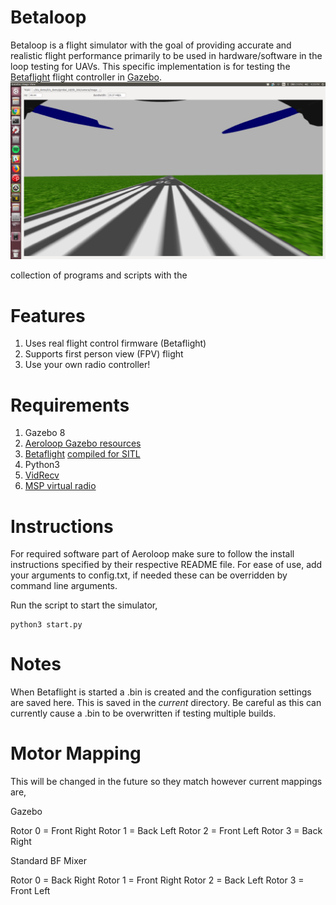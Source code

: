 # Betaloop

Betaloop is a flight simulator with the  goal of providing accurate
and realistic flight performance primarily to be used in hardware/software in the loop testing for UAVs. This specific
implementation is for testing the
[Betaflight](https://github.com/betaflight/betaflight) flight controller in
[Gazebo](http://gazebosim.org/). 
![Betaloop](https://raw.githubusercontent.com/Aeroloop/betaloop/master/images/screenshot.png)

collection of programs and scripts with the
# Features

1. Uses real flight control firmware (Betaflight)  
2. Supports first person view (FPV) flight
3. Use your own radio controller!  

# Requirements

1. Gazebo 8 
2. [Aeroloop Gazebo resources](https://github.com/Aeroloop/aeroloop_gazebo)
2. [Betaflight](https://github.com/betaflight/betaflight) [compiled for
   SITL](https://github.com/betaflight/betaflight/tree/master/src/main/target/SITL)
3. Python3
4. [VidRecv](https://github.com/Aeroloop/vidrecv)
5. [MSP virtual radio](https://github.com/Aeroloop/msp_virtualradio) 

# Instructions
For required software part of Aeroloop make sure to follow the install
instructions specified by their respective README file.
For ease of use, add your arguments to config.txt, if needed these can be
overridden by command line arguments. 

Run the script to start the simulator,
```
python3 start.py
```

# Notes
When Betaflight is started a .bin is created and the configuration settings are
saved here. This is saved in the *current* directory. Be careful as this can
currently cause a .bin to be overwritten if testing multiple builds.

# Motor Mapping
This will be changed in the future so they match however current mappings are,

Gazebo 

Rotor 0 = Front Right
Rotor 1 = Back Left
Rotor 2 = Front Left
Rotor 3 = Back Right

Standard BF Mixer

Rotor 0 = Back Right
Rotor 1 = Front Right
Rotor 2 = Back Left
Rotor 3 = Front Left
